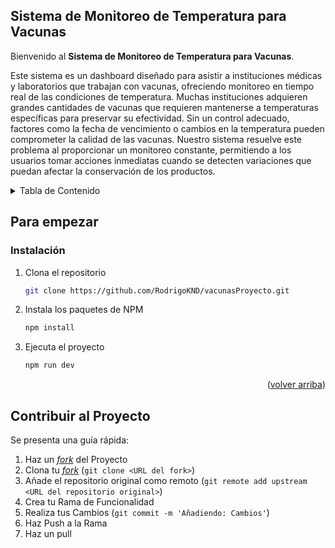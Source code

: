 <a name="readme-top"></a>

## Sistema de Monitoreo de Temperatura para Vacunas

Bienvenido al **Sistema de Monitoreo de Temperatura para Vacunas**.

Este sistema es un dashboard diseñado para asistir a instituciones médicas y laboratorios que trabajan con vacunas, ofreciendo monitoreo en tiempo real de las condiciones de temperatura. Muchas instituciones adquieren grandes cantidades de vacunas que requieren mantenerse a temperaturas específicas para preservar su efectividad. Sin un control adecuado, factores como la fecha de vencimiento o cambios en la temperatura pueden comprometer la calidad de las vacunas. Nuestro sistema resuelve este problema al proporcionar un monitoreo constante, permitiendo a los usuarios tomar acciones inmediatas cuando se detecten variaciones que puedan afectar la conservación de los productos.

<details>
	<summary>Tabla de Contenido</summary>
- [Para empezar](#para-empezar)
- [Instalación](#instalación)
- [Contribuir al Proyecto](#Contribuir_al_proyecto)
</details>

## Para empezar

### Instalación

1. Clona el repositorio

   ```sh
   git clone https://github.com/RodrigoKND/vacunasProyecto.git
   ```

2. Instala los paquetes de NPM

   ```sh
   npm install
   ```

3. Ejecuta el proyecto

   ```sh
   npm run dev
   ```

<p align="right">(<a href="#readme-top">volver arriba</a>)</p>

## Contribuir al Proyecto

Se presenta una guía rápida:

1. Haz un [_fork_](https://github.com/RodrigoKND/vacunasProyecto/fork) del Proyecto
2. Clona tu [_fork_](https://github.com/RodrigoKND/vacunasProyecto/fork) (`git clone <URL del fork>`)
3. Añade el repositorio original como remoto (`git remote add upstream <URL del repositorio original>`)
4. Crea tu Rama de Funcionalidad 
5. Realiza tus Cambios (`git commit -m 'Añadiendo: Cambios'`)
6. Haz Push a la Rama 
7. Haz un pull